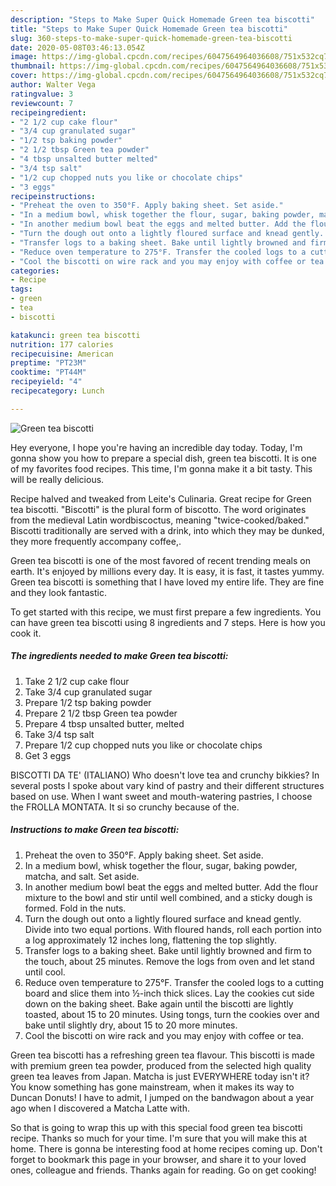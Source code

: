 ```yaml
---
description: "Steps to Make Super Quick Homemade Green tea biscotti"
title: "Steps to Make Super Quick Homemade Green tea biscotti"
slug: 360-steps-to-make-super-quick-homemade-green-tea-biscotti
date: 2020-05-08T03:46:13.054Z
image: https://img-global.cpcdn.com/recipes/6047564964036608/751x532cq70/green-tea-biscotti-recipe-main-photo.jpg
thumbnail: https://img-global.cpcdn.com/recipes/6047564964036608/751x532cq70/green-tea-biscotti-recipe-main-photo.jpg
cover: https://img-global.cpcdn.com/recipes/6047564964036608/751x532cq70/green-tea-biscotti-recipe-main-photo.jpg
author: Walter Vega
ratingvalue: 3
reviewcount: 7
recipeingredient:
- "2 1/2 cup cake flour"
- "3/4 cup granulated sugar"
- "1/2 tsp baking powder"
- "2 1/2 tbsp Green tea powder"
- "4 tbsp unsalted butter melted"
- "3/4 tsp salt"
- "1/2 cup chopped nuts you like or chocolate chips"
- "3 eggs"
recipeinstructions:
- "Preheat the oven to 350°F. Apply baking sheet. Set aside."
- "In a medium bowl, whisk together the flour, sugar, baking powder, matcha, and salt. Set aside."
- "In another medium bowl beat the eggs and melted butter. Add the flour mixture to the bowl and stir until well combined, and a sticky dough is formed. Fold in the nuts."
- "Turn the dough out onto a lightly floured surface and knead gently. Divide into two equal portions. With floured hands, roll each portion into a log approximately 12 inches long, flattening the top slightly."
- "Transfer logs to a baking sheet. Bake until lightly browned and firm to the touch, about 25 minutes. Remove the logs from oven and let stand until cool."
- "Reduce oven temperature to 275°F. Transfer the cooled logs to a cutting board and slice them into ½-inch thick slices. Lay the cookies cut side down on the baking sheet. Bake again until the biscotti are lightly toasted, about 15 to 20 minutes. Using tongs, turn the cookies over and bake until slightly dry, about 15 to 20 more minutes."
- "Cool the biscotti on wire rack and you may enjoy with coffee or tea."
categories:
- Recipe
tags:
- green
- tea
- biscotti

katakunci: green tea biscotti 
nutrition: 177 calories
recipecuisine: American
preptime: "PT23M"
cooktime: "PT44M"
recipeyield: "4"
recipecategory: Lunch

---
```



![Green tea biscotti](https://img-global.cpcdn.com/recipes/6047564964036608/751x532cq70/green-tea-biscotti-recipe-main-photo.jpg)

Hey everyone, I hope you're having an incredible day today. Today, I'm gonna show you how to prepare a special dish, green tea biscotti. It is one of my favorites food recipes. This time, I'm gonna make it a bit tasty. This will be really delicious.

Recipe halved and tweaked from Leite&#39;s Culinaria. Great recipe for Green tea biscotti. &#34;Biscotti&#34; is the plural form of biscotto. The word originates from the medieval Latin wordbiscoctus, meaning &#34;twice-cooked/baked.&#34; Biscotti traditionally are served with a drink, into which they may be dunked, they more frequently accompany coffee,.

Green tea biscotti is one of the most favored of recent trending meals on earth. It's enjoyed by millions every day. It is easy, it is fast, it tastes yummy. Green tea biscotti is something that I have loved my entire life. They are fine and they look fantastic.


To get started with this recipe, we must first prepare a few ingredients. You can have green tea biscotti using 8 ingredients and 7 steps. Here is how you cook it.

<!--inarticleads1-->

##### The ingredients needed to make Green tea biscotti:

1. Take 2 1/2 cup cake flour
1. Take 3/4 cup granulated sugar
1. Prepare 1/2 tsp baking powder
1. Prepare 2 1/2 tbsp Green tea powder
1. Prepare 4 tbsp unsalted butter, melted
1. Take 3/4 tsp salt
1. Prepare 1/2 cup chopped nuts you like or chocolate chips
1. Get 3 eggs


BISCOTTI DA TE&#39; (ITALIANO) Who doesn&#39;t love tea and crunchy bikkies? In several posts I spoke about vary kind of pastry and their different structures based on use. When I want sweet and mouth-watering pastries, I choose the FROLLA MONTATA. It si so crunchy because of the. 

<!--inarticleads2-->

##### Instructions to make Green tea biscotti:

1. Preheat the oven to 350°F. Apply baking sheet. Set aside.
1. In a medium bowl, whisk together the flour, sugar, baking powder, matcha, and salt. Set aside.
1. In another medium bowl beat the eggs and melted butter. Add the flour mixture to the bowl and stir until well combined, and a sticky dough is formed. Fold in the nuts.
1. Turn the dough out onto a lightly floured surface and knead gently. Divide into two equal portions. With floured hands, roll each portion into a log approximately 12 inches long, flattening the top slightly.
1. Transfer logs to a baking sheet. Bake until lightly browned and firm to the touch, about 25 minutes. Remove the logs from oven and let stand until cool.
1. Reduce oven temperature to 275°F. Transfer the cooled logs to a cutting board and slice them into ½-inch thick slices. Lay the cookies cut side down on the baking sheet. Bake again until the biscotti are lightly toasted, about 15 to 20 minutes. Using tongs, turn the cookies over and bake until slightly dry, about 15 to 20 more minutes.
1. Cool the biscotti on wire rack and you may enjoy with coffee or tea.


Green tea biscotti has a refreshing green tea flavour. This biscotti is made with premium green tea powder, produced from the selected high quality green tea leaves from Japan. Matcha is just EVERYWHERE today isn&#39;t it? You know something has gone mainstream, when it makes its way to Duncan Donuts! I have to admit, I jumped on the bandwagon about a year ago when I discovered a Matcha Latte with. 

So that is going to wrap this up with this special food green tea biscotti recipe. Thanks so much for your time. I'm sure that you will make this at home. There is gonna be interesting food at home recipes coming up. Don't forget to bookmark this page in your browser, and share it to your loved ones, colleague and friends. Thanks again for reading. Go on get cooking!
